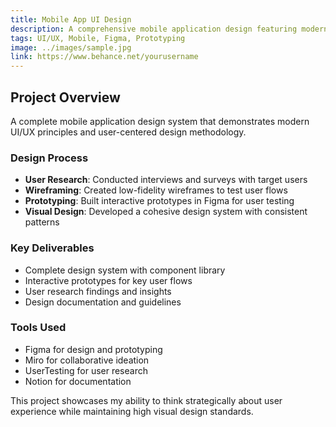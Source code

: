 ```yaml
---
title: Mobile App UI Design
description: A comprehensive mobile application design featuring modern UI patterns and user-centered design principles.
tags: UI/UX, Mobile, Figma, Prototyping
image: ../images/sample.jpg
link: https://www.behance.net/yourusername
---
```


## Project Overview

A complete mobile application design system that demonstrates modern UI/UX principles and user-centered design methodology.

### Design Process

- **User Research**: Conducted interviews and surveys with target users
- **Wireframing**: Created low-fidelity wireframes to test user flows
- **Prototyping**: Built interactive prototypes in Figma for user testing
- **Visual Design**: Developed a cohesive design system with consistent patterns

### Key Deliverables

- Complete design system with component library
- Interactive prototypes for key user flows
- User research findings and insights
- Design documentation and guidelines

### Tools Used

- Figma for design and prototyping
- Miro for collaborative ideation
- UserTesting for user research
- Notion for documentation

This project showcases my ability to think strategically about user experience while maintaining high visual design standards. 